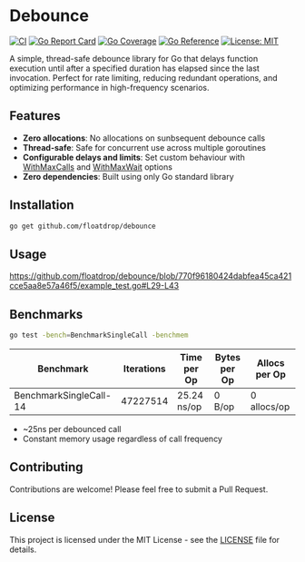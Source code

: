 # Debounce

[![CI](https://github.com/floatdrop/debounce/actions/workflows/ci.yaml/badge.svg)](https://github.com/floatdrop/debounce/actions/workflows/ci.yaml)
[![Go Report Card](https://goreportcard.com/badge/github.com/floatdrop/debounce)](https://goreportcard.com/report/github.com/floatdrop/debounce)
[![Go Coverage](https://github.com/floatdrop/debounce/wiki/coverage.svg)](https://raw.githack.com/wiki/floatdrop/debounce/coverage.html)
[![Go Reference](https://pkg.go.dev/badge/github.com/floatdrop/debounce.svg)](https://pkg.go.dev/github.com/floatdrop/debounce)
[![License: MIT](https://img.shields.io/badge/License-MIT-yellow.svg)](https://opensource.org/licenses/MIT)

A simple, thread-safe debounce library for Go that delays function execution until after a specified duration has elapsed since the last invocation. Perfect for rate limiting, reducing redundant operations, and optimizing performance in high-frequency scenarios.

## Features

- **Zero allocations**: No allocations on sunbsequent debounce calls
- **Thread-safe**: Safe for concurrent use across multiple goroutines
- **Configurable delays and limits**: Set custom behaviour with [WithMaxCalls](https://pkg.go.dev/github.com/floatdrop/debounce#WithMaxCalls) and [WithMaxWait](https://pkg.go.dev/github.com/floatdrop/debounce#WithMaxWait) options
- **Zero dependencies**: Built using only Go standard library

## Installation

```bash
go get github.com/floatdrop/debounce
```

## Usage

https://github.com/floatdrop/debounce/blob/770f96180424dabfea45ca421cce5aa8e57a46f5/example_test.go#L29-L43

## Benchmarks

```bash
go test -bench=BenchmarkSingleCall -benchmem
```

| Benchmark                        | Iterations | Time per Op  | Bytes per Op | Allocs per Op |
|----------------------------------|------------|--------------|--------------|---------------|
| BenchmarkSingleCall-14           | 47227514   | 25.24 ns/op  | 0 B/op       |  0 allocs/op  |

- ~25ns per debounced call
- Constant memory usage regardless of call frequency

## Contributing

Contributions are welcome! Please feel free to submit a Pull Request.

## License

This project is licensed under the MIT License - see the [LICENSE](LICENSE) file for details.
